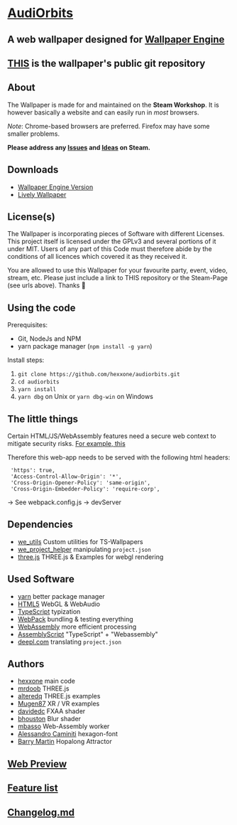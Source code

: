 # [AudiOrbits](https://steamcommunity.com/sharedfiles/filedetails/?id=1396475780)

## A web wallpaper designed for [Wallpaper Engine](https://steamcommunity.com/app/431960)

## [THIS](https://github.com/hexxone/audiorbits) is the wallpaper's public git repository

## About

The Wallpaper is made for and maintained on the **Steam Workshop**.
It is however basically a website and can easily run in _most_ browsers.

_Note_: Chrome-based browsers are preferred. Firefox may have some smaller problems.

**Please address any [Issues](https://steamcommunity.com/workshop/filedetails/discussion/1396475780/1744478429683052516/) and [Ideas](https://steamcommunity.com/workshop/filedetails/discussion/1396475780/1744478429683052516/) on Steam.**

## Downloads

- [Wallpaper Engine Version]()
- [Lively Wallpaper]()

## License(s)

The Wallpaper is incorporating pieces of Software with different Licenses.
This project itself is licensed under the GPLv3 and several portions of it under MIT.
Users of any part of this Code must therefore abide by the conditions of all licences which covered it as they received it.

You are allowed to use this Wallpaper for your favourite party, event, video, stream, etc.
Please just include a link to THIS repository or the Steam-Page (see urls above).
Thanks 🙂

## Using the code

Prerequisites:

- Git, NodeJs and NPM
- yarn package manager (`npm install -g yarn`)

Install steps:

1. `git clone https://github.com/hexxone/audiorbits.git`
2. `cd audiorbits`
3. `yarn install`
4. `yarn dbg` on Unix or `yarn dbg-win` on Windows

## The little things

Certain HTML/JS/WebAssembly features need a secure web context to mitigate security risks.
[For example, this](https://developer.mozilla.org/en-US/docs/Web/JavaScript/Reference/Global_Objects/SharedArrayBuffer#security_requirements)

Therefore this web-app needs to be served with the following html headers:

```raw
 'https': true,
 'Access-Control-Allow-Origin': '*',
 'Cross-Origin-Opener-Policy': 'same-origin',
 'Cross-Origin-Embedder-Policy': 'require-corp',
```

-> See webpack.config.js -> devServer

## Dependencies

- [we_utils](https://github.com/hexxone/we_utils) Custom utilities for TS-Wallpapers
- [we_project_helper](https://github.com/hexxone/we_project_helper) manipulating `project.json`
- [three.js](https://threejs.org/) THREE.js & Examples for webgl rendering

## Used Software

- [yarn](https://yarnpkg.com/) better package manager
- [HTML5](https://html5test.com/) WebGL & WebAudio
- [TypeScript](https://www.typescriptlang.org/) typization
- [WebPack](https://webpack.js.org/) bundling & testing everything
- [WebAssembly](https://webassembly.org/) more efficient processing
- [AssemblyScript](https://www.assemblyscript.org/) "TypeScript" + "Webassembly"
- [deepl.com](https://www.deepl.com/translator) translating `project.json`

## Authors

- [hexxone](https://hexx.one) main code
- [mrdoob](http://mrdoob.com) THREE.js
- [alteredq](http://alteredqualia.com/) THREE.js examples
- [Mugen87](https://github.com/Mugen87) XR / VR examples
- [davidedc](http://www.sketchpatch.net/) FXAA shader
- [bhouston](http://clara.io/) Blur shader
- [mbasso](https://github.com/mbasso) Web-Assembly worker
- [Alessandro Caminiti](https://www.dafont.com/de/hexagon-cup.font) hexagon-font
- [Barry Martin](https://www.fraktalwelt.de/myhome/simpiter2.htm) Hopalong Attractor

## [Web Preview](https://orbits.hexx.one/)

## [Feature list](https://steamcommunity.com/sharedfiles/filedetails/?id=1396475780)

## [Changelog.md](https://github.com/hexxone/audiorbits/blob/master/CHANGELOG.md)

